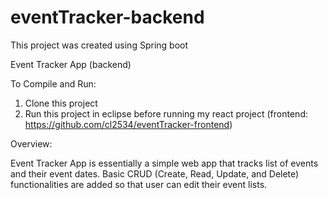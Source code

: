 # eventTracker-backend

This project was created using Spring boot

Event Tracker App (backend)

To Compile and Run:

1. Clone this project
2. Run this project in eclipse before running my react project (frontend: https://github.com/cl2534/eventTracker-frontend)

Overview: 

Event Tracker App is essentially a simple web app that tracks list of events and their event dates. Basic CRUD (Create, Read, Update, and Delete) functionalities are added so that user can edit their event lists.

